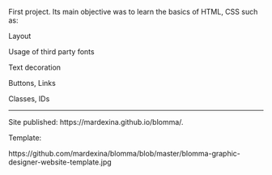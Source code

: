 First project. Its main objective was to learn the basics of HTML, CSS such as:
<p>Layout
<p>Usage of third party fonts
<p>Text decoration
<p>Buttons, Links
<p>Classes, IDs
<hr>
<p>Site published:
https://mardexina.github.io/blomma/.
<p>Template:
<p>https://github.com/mardexina/blomma/blob/master/blomma-graphic-designer-website-template.jpg
